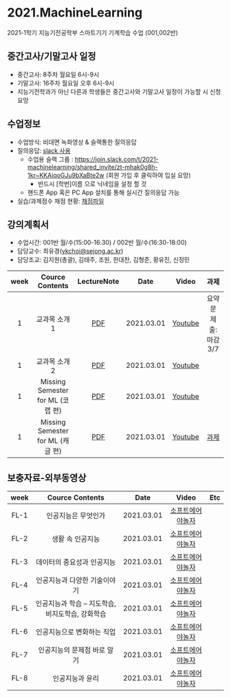# 2021.MachineLearning
2021-1학기 지능기전공학부 스마트기기 기계학습 수업 (001,002반)

## 중간고사/기말고사 일정
- 중간고사: 8주차 월요일 6시-9시
- 기말고사: 16주차 월요일 오후 6시-9시
- 지능기전학과가 아닌 다른과 학생들은 중간고사와 기말고사 일정이 가능할 시 신청 요망

## 수업정보
- 수업방식: 비대면 녹화영상 & 슬랙통한 질의응답
- 질의응답: [slack 사용](https://2021-machinelearning.slack.com)
  - 수업용 슬랙 그룹 : https://join.slack.com/t/2021-machinelearning/shared_invite/zt-mhak0g8h-1kr~KKAiqoGJu9bXaBte2w  (회원 가입 후 클릭하여 입실 요망)
    - 반드시 [학번]이름 으로 닉네임을 설정 할 것
  - 핸드폰 App 혹은 PC App 설치를 통해 실시간 질의응답 가능
- 실습/과제점수 채점 현황: [채점파일](https://docs.google.com/spreadsheets/d/1GqRQg1I8KcUrwOh4uqUR--k8e5wBq8qfCyc7WD_5vmQ/edit?usp=sharing)

## 강의계획서
- 수업시간: 001반 월/수(15:00-16:30) / 002반 월/수(16:30-18:00) 
- 담당교수: 최유경(ykchoi@sejong.ac.kr)
- 담당조교: 김지원(총괄), 김태주, 조원, 한대찬, 김형준, 황유진, 신정민

| week | Cource Contents | LectureNote | Date |  Video | 과제 | 
|:---:|:---:|:---:|:---:|:---:|:---:| 
| 1 | 교과목 소개 1| [PDF](https://github.com/sejongresearch/2021.MachineLearning/blob/main/LectureNote/%5B%E1%84%80%E1%85%B5%E1%84%80%E1%85%A8%E1%84%92%E1%85%A1%E1%86%A8%E1%84%89%E1%85%B3%E1%86%B8%5D%5B1%E1%84%8C%E1%85%AE%E1%84%8E%E1%85%A1%5D%20%E1%84%80%E1%85%AA%E1%84%86%E1%85%A9%E1%86%A8%E1%84%89%E1%85%A9%E1%84%80%E1%85%A2%20I.pdf) | 2021.03.01 | [Youtube](https://youtu.be/feI7rz5JGXo) | 요약문 제출: 마감 3/7 |
| 1 | 교과목 소개 2| [PDF](https://github.com/sejongresearch/2021.MachineLearning/blob/main/LectureNote/%5B%E1%84%80%E1%85%B5%E1%84%80%E1%85%A8%E1%84%92%E1%85%A1%E1%86%A8%E1%84%89%E1%85%B3%E1%86%B8%5D%5B1%E1%84%8C%E1%85%AE%E1%84%8E%E1%85%A1%5D%20%E1%84%80%E1%85%AA%E1%84%86%E1%85%A9%E1%86%A8%E1%84%89%E1%85%A9%E1%84%80%E1%85%A2%20II.pdf) | 2021.03.01 | [Youtube](https://youtu.be/LobB91jPDnE) |  |
| 1 | Missing Semester for ML (코랩 편) | [PDF](https://github.com/sejongresearch/2021.MachineLearning/blob/main/LectureNote/%5B%E1%84%80%E1%85%B5%E1%84%80%E1%85%A8%E1%84%92%E1%85%A1%E1%86%A8%E1%84%89%E1%85%B3%E1%86%B8%5D%5B1%E1%84%8C%E1%85%AE%E1%84%8E%E1%85%A1%5D%20MissingSemester_Colab.pdf) | 2021.03.01 |  [Youtube](https://youtu.be/NUb1Nyz6BuI) |  |
| 1 | Missing Semester for ML (캐글 편) | [PDF](https://github.com/sejongresearch/2021.MachineLearning/blob/main/LectureNote/%5B%E1%84%80%E1%85%B5%E1%84%80%E1%85%A8%E1%84%92%E1%85%A1%E1%86%A8%E1%84%89%E1%85%B3%E1%86%B8%5D%5B1%E1%84%8C%E1%85%AE%E1%84%8E%E1%85%A1%5D%20MissingSemester_Kaggle.pdf) | 2021.03.01 | [Youtube]() | [과제](https://github.com/sejongresearch/2021.MachineLearning/blob/master/HW/1%EC%A3%BC%EC%B0%A8/w1p1-3.md) |



## 보충자료-외부동영상
| week | Cource Contents | Date |  Video | Etc | 
|:---:|:---:|:---:|:---:|:---:|
| FL-1 | 인공지능은 무엇인가 | 2021.03.01 | [소프트에어야놀자](https://www.playsw.or.kr/artificial/view/playswtv/702?currentTab=ai_data_video_for_teachers&path=artificial) | 
| FL-2 | 생활 속 인공지능 | 2021.03.01 | [소프트에어야놀자](https://www.playsw.or.kr/artificial/view/playswtv/722?currentTab=ai_data_video_for_teachers&path=artificial) | |
| FL-3 | 데이터의 중요성과 인공지능 | 2021.03.01 | [소프트에어야놀자](https://www.playsw.or.kr/artificial/view/playswtv/723currentTab=ai_data_video_for_teachers&path=artificial) | |
| FL-4 | 인공지능과 다양한 기술이야기 | 2021.03.01 | [소프트에어야놀자](https://www.playsw.or.kr/artificial/view/playswtv/724?currentTab=ai_data_video_for_teachers&path=artificial) | |
| FL-5 | 인공지능과 학습 – 지도학습, 비지도학습, 강화학습 | 2021.03.01 | [소프트에어야놀자](https://www.playsw.or.kr/artificial/view/playswtv/725?currentTab=ai_data_video_for_teachers&path=artificial) | |
| FL-6 | 인공지능으로 변화하는 직업 | 2021.03.01 | [소프트에어야놀자](https://www.playsw.or.kr/artificial/view/playswtv/726?currentTab=ai_data_video_for_teachers&path=artificial) | |
| FL-7 | 인공지능의 문제점 바로 알기 | 2021.03.01 | [소프트에어야놀자](https://www.playsw.or.kr/artificial/view/playswtv/727?currentTab=ai_data_video_for_teachers&path=artificial) | |
| FL-8 | 인공지능과 윤리 | 2021.03.01 | [소프트에어야놀자](https://www.playsw.or.kr/artificial/view/playswtv/728?currentTab=ai_data_video_for_teachers&path=artificial) | |









